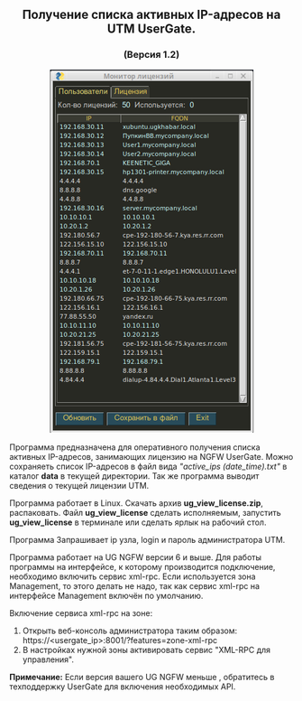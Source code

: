 <h2 align="center">Получение списка активных IP-адресов на UTM UserGate.</h2>
<h3 align="center">(Версия 1.2)</h3>
<p align="center"><img src="utm.png"></p>

Программа предназначена для оперативного получения списка активных IP-адресов, занимающих лицензию
на NGFW UserGate. Можно сохраняеть список IP-адресов в файл вида <i>"active_ips (date_time).txt"</i> в каталог
<b>data</b> в текущей директории. Так же программа выводит сведения о текущей лицензии UTM.

Программа работает в Linux.
Скачать архив <b>ug_view_license.zip</b>, распаковать.
Файл <b>ug_view_license</b> сделать исполняемым, запустить <b>ug_view_license</b> в терминале или сделать ярлык на рабочий стол.

Программа Запрашивает ip узла, login и пароль администратора UTM.

Программа работает на UG NGFW версии 6 и выше. Для работы программы на интерфейсе, к которому производится
подключение, необходимо включить сервис xml-rpc. Если используется зона Management, то этого делать не надо,
так как сервис xml-rpc на интерфейсе Management включён по умолчанию.

Включение сервиса xml-rpc на зоне:
1. Открыть веб-консоль администратора таким образом: https://<usergate_ip>:8001/?features=zone-xml-rpc
2. В настройках нужной зоны активировать сервис "XML-RPC для управления".

<b>Примечание:</b>
Если версия вашего UG NGFW меньше , обратитесь в техподдержку UserGate для включения
необходимых API.